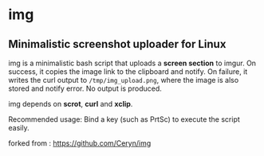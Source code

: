 # img

## Minimalistic screenshot uploader for Linux

img is a minimalistic bash script that uploads a **screen section** to imgur.
On success, it copies the image link to the clipboard and notify.
On failure, it writes the curl output to `/tmp/img_upload.png`, where the image is also stored and notify error.
No output is produced.

img depends on **scrot**, **curl** and **xclip**.

Recommended usage: Bind a key (such as PrtSc) to execute the script easily.

forked from : https://github.com/Ceryn/img

